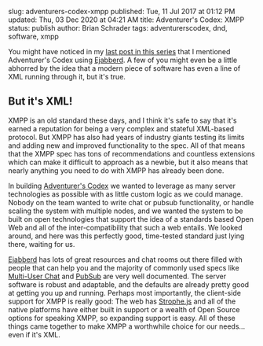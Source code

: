 slug: adventurers-codex-xmpp
published: Tue, 11 Jul 2017 at 01:12 PM
updated: Thu, 03 Dec 2020 at 04:21 AM
title: Adventurer's Codex: XMPP
status: publish
author: Brian Schrader
tags: adventurerscodex, dnd, software, xmpp

You might have noticed in my [last post in this series][stack] that I mentioned Adventurer's Codex using [Ejabberd][ej]. A few of you might even be a little abhorred by the idea that a modern piece of software has even a line of XML running through it, but it's true.


## But it's XML!

XMPP is an old standard these days, and I think it's safe to say that it's earned a reputation for being a very complex and stateful XML-based protocol. But XMPP has also had years of industry giants testing its limits and adding new and improved functionality to the spec. All of that means that the XMPP spec has tons of recommendations and countless extensions which can make it difficult to approach as a newbie, but it also means that nearly anything you need to do with XMPP has already been done.

In building [Adventurer's Codex][ac] we wanted to leverage as many server technologies as possible with as little custom logic as we could manage. Nobody on the team wanted to write chat or pubsub functionality, or handle scaling the system with multiple nodes, and we wanted the system to be built on open technologies that support the idea of a standards based Open Web and all of the inter-compatibility that such a web entails. We looked around, and here was this perfectly good, time-tested standard just lying there, waiting for us.

[Ejabberd][ej] has lots of great resources and chat rooms out there filled with people that can help you and the majority of commonly used specs like [Multi-User Chat][muc] and [PubSub][pubsub] are very well documented. The server software is robust and adaptable, and the defaults are already pretty good at getting you up and running. Perhaps most importantly, the client-side support for XMPP is really good: The web has [Strophe.js][stro] and all of the native platforms have either built in support or a wealth of Open Source options for speaking XMPP, so expanding support is easy. All of these things came together to make XMPP a worthwhile choice for our needs... even if it's XML.



[ej]: http://ejabberd.im
[stack]: /archive/adventurers-codex-the-stack/
[xmpp]: https://xmpp.org
[ac]: https://adventurerscodex.com
[muc]: https://xmpp.org/extensions/xep-0045.html
[pubsub]: https://xmpp.org/extensions/xep-0060.html
[stro]: http://strophe.im
